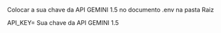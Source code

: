 Colocar a sua chave da API GEMINI 1.5 no documento .env na pasta Raiz

API_KEY= Sua chave da API GEMINI 1.5
